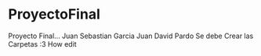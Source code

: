 # ProyectoFinal
Proyecto Final... Juan Sebastian Garcia Juan David Pardo
Se debe Crear las Carpetas :3
How edit 